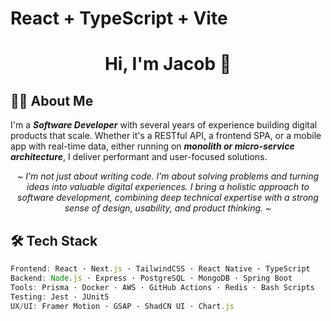 # React + TypeScript + Vite

<h1 align="center">Hi, I'm Jacob 👋</h1>

## 🧑‍💻 About Me

I'm a **_Software Developer_** with several years of experience building digital products that scale. Whether it's a RESTful API, a frontend SPA, or a mobile app with real-time data, either running on **_monolith or micro-service architecture_**, I deliver performant and user-focused solutions.

<p align="center"><i> ~ I'm not just about writing code. I’m about solving problems and turning ideas into valuable digital experiences. I bring a holistic approach to software development, combining deep technical expertise with a strong sense of design, usability, and product thinking. ~ </i></p>

## 🛠 Tech Stack

```ts
Frontend: React · Next.js · TailwindCSS · React Native · TypeScript
Backend: Node.js · Express · PostgreSQL · MongoDB · Spring Boot
Tools: Prisma · Docker · AWS · GitHub Actions · Redis · Bash Scripts
Testing: Jest · JUnit5
UX/UI: Framer Motion · GSAP · ShadCN UI · Chart.js
```
